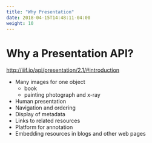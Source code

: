```yaml
---
title: "Why Presentation"
date: 2018-04-15T14:48:11-04:00
weight: 10
---
```


# Why a Presentation API?

http://iiif.io/api/presentation/2.1/#introduction

- Many images for one object
  - book
  - painting photograph and x-ray
- Human presentation
- Navigation and ordering
- Display of metadata
- Links to related resources
- Platform for annotation
- Embedding resources in blogs and other web pages

<!-- #important:570 give more reasons why there's a presentation API and rewrite this section -->
